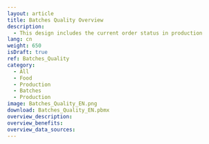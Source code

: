 ```yaml
---
layout: article
title: Batches Quality Overview
description: 
  - This design includes the current order status in production
lang: cn
weight: 650
isDraft: true
ref: Batches_Quality
category:
  - All
  - Food
  - Production
  - Batches
  - Production
image: Batches_Quality_EN.png
download: Batches_Quality_EN.pbmx
overview_description:
overview_benefits:
overview_data_sources:
---
```


